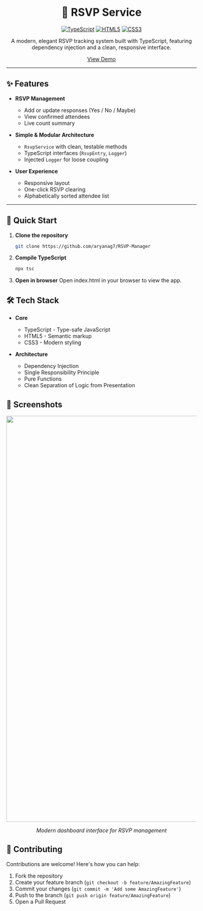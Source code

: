 <div align="center">
  
# 🎉 RSVP Service

[![TypeScript](https://img.shields.io/badge/TypeScript-007ACC?style=for-the-badge&logo=typescript&logoColor=white)](https://www.typescriptlang.org/)
[![HTML5](https://img.shields.io/badge/HTML5-E34F26?style=for-the-badge&logo=html5&logoColor=white)](https://developer.mozilla.org/en-US/docs/Web/HTML)
[![CSS3](https://img.shields.io/badge/CSS3-1572B6?style=for-the-badge&logo=css3&logoColor=white)](https://developer.mozilla.org/en-US/docs/Web/CSS)

A modern, elegant RSVP tracking system built with TypeScript, featuring dependency injection and a clean, responsive interface.

[View Demo](https://aryanag7.github.io/RSVP-Manager/) 

</div>

---

## ✨ Features

- **RSVP Management**
  - Add or update responses (Yes / No / Maybe)
  - View confirmed attendees
  - Live count summary

- **Simple & Modular Architecture**
  - `RsvpService` with clean, testable methods
  - TypeScript interfaces (`RsvpEntry`, `Logger`)
  - Injected `Logger` for loose coupling

- **User Experience**
  - Responsive layout
  - One-click RSVP clearing
  - Alphabetically sorted attendee list

---

## 🚀 Quick Start

1. **Clone the repository**
   ```bash
   git clone https://github.com/aryanag7/RSVP-Manager
   ```

2. **Compile TypeScript**
   ```bash
   npx tsc
   ```

3. **Open in browser**
  Open index.html in your browser to view the app.


## 🛠️ Tech Stack

- **Core**
  - TypeScript - Type-safe JavaScript
  - HTML5 - Semantic markup
  - CSS3 - Modern styling

- **Architecture**
  - Dependency Injection
  - Single Responsibility Principle
  - Pure Functions
  - Clean Separation of Logic from Presentation

## 📱 Screenshots

<div align="center">
  <img width="1072" alt="image" src="https://github.com/user-attachments/assets/41443fe3-6242-4482-a7b0-9f50e960019c" />
  <p><em>Modern dashboard interface for RSVP management</em></p>
</div>

## 🤝 Contributing

Contributions are welcome! Here's how you can help:

1. Fork the repository
2. Create your feature branch (`git checkout -b feature/AmazingFeature`)
3. Commit your changes (`git commit -m 'Add some AmazingFeature'`)
4. Push to the branch (`git push origin feature/AmazingFeature`)
5. Open a Pull Request

